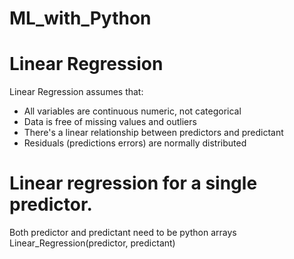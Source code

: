 # ML_with_Python

# Linear Regression
Linear Regression assumes that:
- All variables are continuous numeric, not categorical
- Data is free of missing values and outliers
- There's a linear relationship between predictors and predictant
- Residuals (predictions errors) are normally distributed

# Linear regression for a single predictor. 
Both predictor and predictant need to be python arrays
  Linear_Regression(predictor, predictant)
